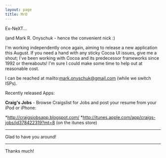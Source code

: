 ```yaml
---
layout: page
title: MrO
---
```




Ex-NeXT...

(and Mark R. Onyschuk - hence the convenient nick :)

I'm working independently once again, aiming to release a new application this August. If you need a hand with any sticky Cocoa UI issues, give me a shout; I've been working with Cocoa and its predecessor frameworks since 1992 or thereabouts! I'm sure I could make some time to help out at reasonable cost.

I can be reached at mailto:mark.onyschuk@gmail.com (while we switch ISPs).

Recently released Apps:

**Craig's Jobs** - Browse Craigslist for Jobs and post your resume from your iPod or iPhone:

*http://craigsjobsapp.blogspot.com/
*http://itunes.apple.com/app/craigs-jobs/id378422319?mt=8 (on the itunes store)



----

Glad to have you around!

----

Thanks much!

